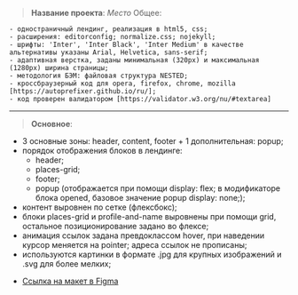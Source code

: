 > **Название проекта**: _Место_
> Общее:

    - одностраничный лендинг, реализация в html5, css;
    - расширения: editorconfig; normalize.css; nojekyll;
    - шрифты: 'Inter', 'Inter Black', 'Inter Medium' в качестве альтернативы указаны Arial, Helvetica, sans-serif;
    - адаптивная верстка, заданы минимальная (320px) и максимальная (1280px) ширина страницы;
    - методология БЭМ: файловая структура NESTED;
    - кроссбраузерный код для opera, firefox, chrome, mozilla [https://autoprefixer.github.io/ru/];
    - код проверен валидатором [https://validator.w3.org/nu/#textarea]

---

> **Основное**:

- 3 основные зоны: header, content, footer + 1 дополнительная: popup;
- порядок отображения блоков в лендинге:
  - header;
  - places-grid;
  - footer;
  - popup (отображается при помощи display: flex; в модификаторе
    блока opened, базовое значение popup display: none;);
- контент выровнен по сетке (флексбокс);
- блоки places-grid и profile-and-name выровнены при помощи grid,
  остальное позиционирование задано во флексе;
- анимация ссылок задана превдоклассом hover, при наведении курсор меняется на pointer;
  адреса ссылок не прописаны;
- используются картинки в формате .jpg для крупных изображений и .svg для более мелких;

* [Ссылка на макет в Figma](https://www.figma.com/file/2cn9N9jSkmxD84oJik7xL7/JavaScript.-Sprint-4?node-id=0%3A1)
